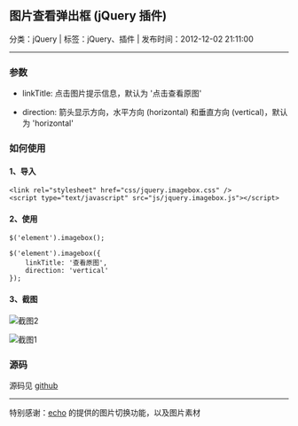 ## 图片查看弹出框 (jQuery 插件)

分类：jQuery | 标签：jQuery、插件 | 发布时间：2012-12-02 21:11:00

___

### 参数

* linkTitle: 点击图片提示信息，默认为 '点击查看原图'

* direction: 箭头显示方向，水平方向 (horizontal) 和垂直方向 (vertical)，默认为 'horizontal'

### 如何使用

#### 1、导入

	<link rel="stylesheet" href="css/jquery.imagebox.css" />
	<script type="text/javascript" src="js/jquery.imagebox.js"></script>

#### 2、使用

	$('element').imagebox();

	$('element').imagebox({
	    linkTitle: '查看原图',
	    direction: 'vertical'
	});
	
	
#### 3、截图

![截图2](/posts/2012/12/02/2.png) 

![截图1](/posts/2012/12/02/1.png) 

### 源码

源码见 [github](https://github.com/wenzhixin/jquery.imagebox)

___

特别感谢：[echo](http://weibo.com/u/2191714780) 的提供的图片切换功能，以及图片素材
